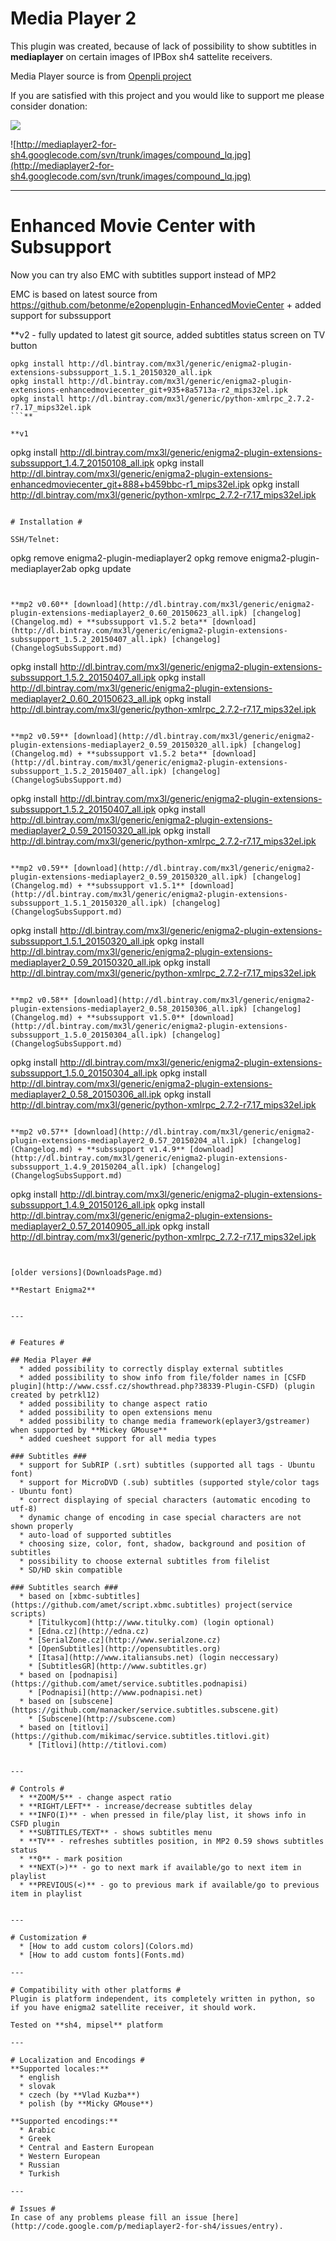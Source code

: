 # Media Player 2 #
This plugin was created, because of lack of possibility to show subtitles in **mediaplayer** on certain images of IPBox sh4 sattelite receivers.

Media Player source is from [Openpli project](http://openpli.org/)

If you are satisfied with this project and you would like to support me please consider donation:

<a href='https://www.paypal.com/cgi-bin/webscr?cmd=_donations&business=Y4J4HAWCPTE78&lc=SK&item_name=mediaplayer2%20donation&currency_code=EUR&bn=PP%2dDonationsBF%3abtn_donate_LG%2egif%3aNonHosted'><img src='https://www.paypalobjects.com/en_US/i/btn/btn_donate_LG.gif' border='0'></img></a>

![http://mediaplayer2-for-sh4.googlecode.com/svn/trunk/images/compound_lq.jpg](http://mediaplayer2-for-sh4.googlecode.com/svn/trunk/images/compound_lq.jpg)

---


# Enhanced Movie Center with Subsupport #
Now you can try also EMC with subtitles support instead of MP2

EMC is based on latest source from https://github.com/betonme/e2openplugin-EnhancedMovieCenter + added support for subssupport

**v2 - fully updated to latest git source, added subtitles status screen on TV button
```
opkg install http://dl.bintray.com/mx3l/generic/enigma2-plugin-extensions-subssupport_1.5.1_20150320_all.ipk
opkg install http://dl.bintray.com/mx3l/generic/enigma2-plugin-extensions-enhancedmoviecenter_git+935+8a5713a-r2_mips32el.ipk
opkg install http://dl.bintray.com/mx3l/generic/python-xmlrpc_2.7.2-r7.17_mips32el.ipk
```**

**v1
```
opkg install http://dl.bintray.com/mx3l/generic/enigma2-plugin-extensions-subssupport_1.4.7_20150108_all.ipk
opkg install http://dl.bintray.com/mx3l/generic/enigma2-plugin-extensions-enhancedmoviecenter_git+888+b459bbc-r1_mips32el.ipk
opkg install http://dl.bintray.com/mx3l/generic/python-xmlrpc_2.7.2-r7.17_mips32el.ipk
```**

# Installation #

SSH/Telnet:
```
opkg remove enigma2-plugin-mediaplayer2
opkg remove enigma2-plugin-mediaplayer2ab
opkg update
```


**mp2 v0.60** [download](http://dl.bintray.com/mx3l/generic/enigma2-plugin-extensions-mediaplayer2_0.60_20150623_all.ipk) [changelog](Changelog.md) + **subssupport v1.5.2 beta** [download](http://dl.bintray.com/mx3l/generic/enigma2-plugin-extensions-subssupport_1.5.2_20150407_all.ipk) [changelog](ChangelogSubsSupport.md)

```
opkg install http://dl.bintray.com/mx3l/generic/enigma2-plugin-extensions-subssupport_1.5.2_20150407_all.ipk
opkg install http://dl.bintray.com/mx3l/generic/enigma2-plugin-extensions-mediaplayer2_0.60_20150623_all.ipk
opkg install http://dl.bintray.com/mx3l/generic/python-xmlrpc_2.7.2-r7.17_mips32el.ipk
```

**mp2 v0.59** [download](http://dl.bintray.com/mx3l/generic/enigma2-plugin-extensions-mediaplayer2_0.59_20150320_all.ipk) [changelog](Changelog.md) + **subssupport v1.5.2 beta** [download](http://dl.bintray.com/mx3l/generic/enigma2-plugin-extensions-subssupport_1.5.2_20150407_all.ipk) [changelog](ChangelogSubsSupport.md)

```
opkg install http://dl.bintray.com/mx3l/generic/enigma2-plugin-extensions-subssupport_1.5.2_20150407_all.ipk
opkg install http://dl.bintray.com/mx3l/generic/enigma2-plugin-extensions-mediaplayer2_0.59_20150320_all.ipk
opkg install http://dl.bintray.com/mx3l/generic/python-xmlrpc_2.7.2-r7.17_mips32el.ipk
```

**mp2 v0.59** [download](http://dl.bintray.com/mx3l/generic/enigma2-plugin-extensions-mediaplayer2_0.59_20150320_all.ipk) [changelog](Changelog.md) + **subssupport v1.5.1** [download](http://dl.bintray.com/mx3l/generic/enigma2-plugin-extensions-subssupport_1.5.1_20150320_all.ipk) [changelog](ChangelogSubsSupport.md)
```
opkg install http://dl.bintray.com/mx3l/generic/enigma2-plugin-extensions-subssupport_1.5.1_20150320_all.ipk
opkg install http://dl.bintray.com/mx3l/generic/enigma2-plugin-extensions-mediaplayer2_0.59_20150320_all.ipk
opkg install http://dl.bintray.com/mx3l/generic/python-xmlrpc_2.7.2-r7.17_mips32el.ipk
```

**mp2 v0.58** [download](http://dl.bintray.com/mx3l/generic/enigma2-plugin-extensions-mediaplayer2_0.58_20150306_all.ipk) [changelog](Changelog.md) + **subssupport v1.5.0** [download](http://dl.bintray.com/mx3l/generic/enigma2-plugin-extensions-subssupport_1.5.0_20150304_all.ipk) [changelog](ChangelogSubsSupport.md)
```
opkg install http://dl.bintray.com/mx3l/generic/enigma2-plugin-extensions-subssupport_1.5.0_20150304_all.ipk
opkg install http://dl.bintray.com/mx3l/generic/enigma2-plugin-extensions-mediaplayer2_0.58_20150306_all.ipk
opkg install http://dl.bintray.com/mx3l/generic/python-xmlrpc_2.7.2-r7.17_mips32el.ipk
```

**mp2 v0.57** [download](http://dl.bintray.com/mx3l/generic/enigma2-plugin-extensions-mediaplayer2_0.57_20150204_all.ipk) [changelog](Changelog.md) + **subssupport v1.4.9** [download](http://dl.bintray.com/mx3l/generic/enigma2-plugin-extensions-subssupport_1.4.9_20150204_all.ipk) [changelog](ChangelogSubsSupport.md)
```
opkg install http://dl.bintray.com/mx3l/generic/enigma2-plugin-extensions-subssupport_1.4.9_20150126_all.ipk
opkg install http://dl.bintray.com/mx3l/generic/enigma2-plugin-extensions-mediaplayer2_0.57_20140905_all.ipk
opkg install http://dl.bintray.com/mx3l/generic/python-xmlrpc_2.7.2-r7.17_mips32el.ipk
```


[older versions](DownloadsPage.md)

**Restart Enigma2**


---


# Features #

## Media Player ##
  * added possibility to correctly display external subtitles
  * added possibility to show info from file/folder names in [CSFD plugin](http://www.cssf.cz/showthread.php?38339-Plugin-CSFD) (plugin created by petrkl12)
  * added possibility to change aspect ratio
  * added possibility to open extensions menu
  * added possibility to change media framework(eplayer3/gstreamer) when supported by **Mickey GMouse**
  * added cuesheet support for all media types

### Subtitles ###
  * support for SubRIP (.srt) subtitles (supported all tags - Ubuntu font)
  * support for MicroDVD (.sub) subtitles (supported style/color tags - Ubuntu font)
  * correct displaying of special characters (automatic encoding to utf-8)
  * dynamic change of encoding in case special characters are not shown properly
  * auto-load of supported subtitles
  * choosing size, color, font, shadow, background and position of subtitles
  * possibility to choose external subtitles from filelist
  * SD/HD skin compatible

### Subtitles search ###
  * based on [xbmc-subtitles](https://github.com/amet/script.xbmc.subtitles) project(service scripts)
    * [Titulkycom](http://www.titulky.com) (login optional)
    * [Edna.cz](http://edna.cz)
    * [SerialZone.cz](http://www.serialzone.cz)
    * [OpenSubtitles](http://opensubtitles.org)
    * [Itasa](http://www.italiansubs.net) (login neccessary)
    * [SubtitlesGR](http://www.subtitles.gr)
  * based on [podnapisi](https://github.com/amet/service.subtitles.podnapisi)
    * [Podnapisi](http://www.podnapisi.net)
  * based on [subscene](https://github.com/manacker/service.subtitles.subscene.git)
    * [Subscene](http://subscene.com)
  * based on [titlovi](https://github.com/mikimac/service.subtitles.titlovi.git)
    * [Titlovi](http://titlovi.com)


---

# Controls #
  * **ZOOM/5** - change aspect ratio
  * **RIGHT/LEFT** - increase/decrease subtitles delay
  * **INFO(I)** - when pressed in file/play list, it shows info in CSFD plugin
  * **SUBTITLES/TEXT** - shows subtitles menu
  * **TV** - refreshes subtitles position, in MP2 0.59 shows subtitles status
  * **0** - mark position
  * **NEXT(>)** - go to next mark if available/go to next item in playlist
  * **PREVIOUS(<)** - go to previous mark if available/go to previous item in playlist


---

# Customization #
  * [How to add custom colors](Colors.md)
  * [How to add custom fonts](Fonts.md)

---

# Compatibility with other platforms #
Plugin is platform independent, its completely written in python, so if you have enigma2 satellite receiver, it should work.

Tested on **sh4, mipsel** platform

---

# Localization and Encodings #
**Supported locales:**
  * english
  * slovak
  * czech (by **Vlad Kuzba**)
  * polish (by **Micky GMouse**)

**Supported encodings:**
  * Arabic
  * Greek
  * Central and Eastern European
  * Western European
  * Russian
  * Turkish

---

# Issues #
In case of any problems please fill an issue [here](http://code.google.com/p/mediaplayer2-for-sh4/issues/entry).